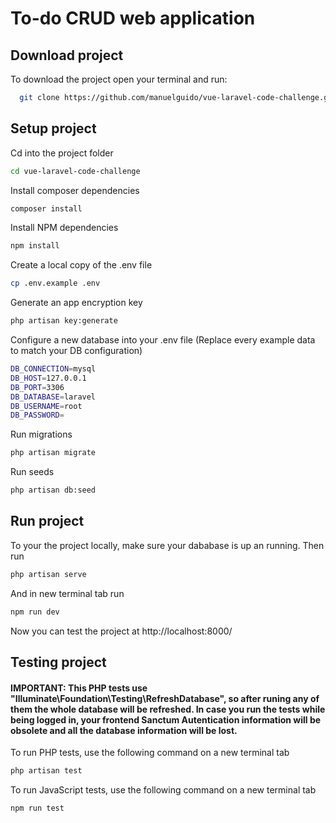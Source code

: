 
# To-do CRUD web application

## Download project

To download the project open your terminal and run:

```bash
  git clone https://github.com/manuelguido/vue-laravel-code-challenge.git
```

## Setup project

Cd into the project folder

```bash
cd vue-laravel-code-challenge
```

Install composer dependencies

```bash
composer install
```

Install NPM dependencies

```bash
npm install
```

Create a local copy of the .env file

```bash
cp .env.example .env
```

Generate an app encryption key

```bash
php artisan key:generate
```

Configure a new database into your .env file (Replace every example data to match your DB configuration)

```bash
DB_CONNECTION=mysql
DB_HOST=127.0.0.1
DB_PORT=3306
DB_DATABASE=laravel
DB_USERNAME=root
DB_PASSWORD=
```

Run migrations

```bash
php artisan migrate
```

Run seeds

```bash
php artisan db:seed
```

## Run project

To your the project locally, make sure your dababase is up an running. Then run

```bash
php artisan serve
```

And in new terminal tab run

```bash
npm run dev
```

Now you can test the project at http://localhost:8000/

## Testing project

#### IMPORTANT: This PHP tests use "Illuminate\Foundation\Testing\RefreshDatabase", so after runing any of them the whole database will be refreshed. In case you run the tests while being logged in, your frontend Sanctum Autentication information will be obsolete and all the database information will be lost.

To run PHP tests, use the following command on a new terminal tab

```bash
php artisan test
```

To run JavaScript tests, use the following command on a new terminal tab

```bash
npm run test
```
